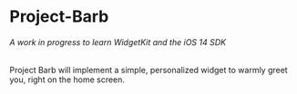 # Project-Barb
###### A work in progress to learn WidgetKit and the iOS 14 SDK
Project Barb will implement a simple, personalized widget to warmly greet you, right on the home screen.
